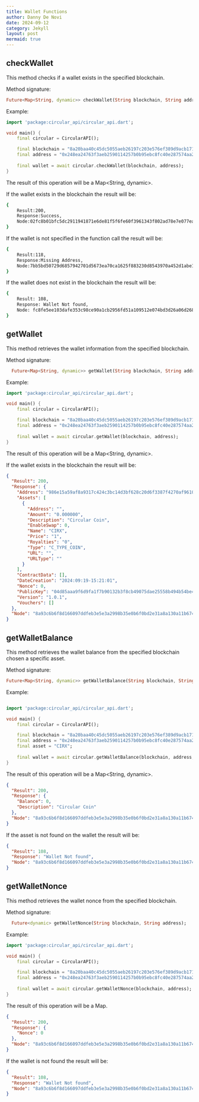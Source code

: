 ```yaml
---
title: Wallet Functions
author: Danny De Novi
date: 2024-09-12
category: Jekyll
layout: post
mermaid: true
---
```


checkWallet
-------------

This method checks if a wallet exists in the specified blockchain.

Method signature:

```dart
Future<Map<String, dynamic>> checkWallet(String blockchain, String address);
```

Example:

```dart
import 'package:circular_api/circular_api.dart';

void main() {
    final circular = CircularAPI();

    final blockchain = "8a20baa40c45dc5055aeb26197c203e576ef389d9acb171bd62da11dc5ad72b2";
    final address = "0x248ea24763f3aeb2590114257b0b95ebc8fc40e287574aa25379bb24c6d661ec";
  
    final wallet = await circular.checkWallet(blockchain, address);
}
```

The result of this operation will be a Map<String, dynamic>.

If the wallet exists in the blockchain the result will be:

```bash
{
    Result:200,
    Response:Success,
    Node:02fc8b01bfc5dc2911941871e6de81f5f6fe60f3961343f802ad78e7e077ea32
}
```

If the wallet is not specified in the function call the result will be:

```bash
{
    Result:118,
    Response:Missing Address,
    Node:7bb5bd50729d6857942701d5673ea70ca1625f883230d8543970a452d1abe1c4
}
```

If the wallet does not exist in the blockchain the result will be:

```bash
{
    Result: 108, 
    Response: Wallet Not found, 
    Node: fc8fe5ee103dafe353c98ce90a1cb2956fd51a109512e074bd3d26a06d268e81
}
```

getWallet
-------------

This method retrieves the wallet information from the specified blockchain.

Method signature:

```dart
  Future<Map<String, dynamic>> getWallet(String blockchain, String address);
```

Example:

```dart
import 'package:circular_api/circular_api.dart';

void main() {
    final circular = CircularAPI();

    final blockchain = "8a20baa40c45dc5055aeb26197c203e576ef389d9acb171bd62da11dc5ad72b2";
    final address = "0x248ea24763f3aeb2590114257b0b95ebc8fc40e287574aa25379bb24c6d661ec";
  
    final wallet = await circular.getWallet(blockchain, address);
}
```

The result of this operation will be a Map<String, dynamic>.

If the wallet exists in the blockchain the result will be:

```json
{
  "Result": 200,
  "Response": {
    "Address": "986e15a59af8a9317c424c3bc14d3bf628c20d6f3387f4270af96100f20e2b23",
    "Assets": [
      {
        "Address": "",
        "Amount": "0.000000",
        "Description": "Circular Coin",
        "EnableSwap": 0,
        "Name": "CIRX",
        "Price": "1",
        "Royalties": "0",
        "Type": "C_TYPE_COIN",
        "URL": "",
        "URLType": ""
      }
    ],
    "ContractData": [],
    "DateCreation": "2024:09:19-15:21:01",
    "Nonce": 0,
    "PublicKey": "04d85aaa9f6d9fa1f7b90132b3f8cb49075dae25558b494b54be4ccef9142464eff8b31cddac5c3e0e41098ec82098defa5096d83311db5827a7d3ee7c61e48ab9",
    "Version": "1.0.1",
    "Vouchers": []
  },
  "Node": "8a93c6b6f8d166097ddfeb3e5e3a2998b35e0b6f0bd2e31a8a130a11b6749279"
}
```


getWalletBalance
-------------

This method retrieves the wallet balance from the specified blockchain chosen a specific asset.

Method signature:

```dart
Future<Map<String, dynamic>> getWalletBalance(String blockchain, String address, String asset)
```

Example:

```dart

import 'package:circular_api/circular_api.dart';

void main() {
    final circular = CircularAPI();

    final blockchain = "8a20baa40c45dc5055aeb26197c203e576ef389d9acb171bd62da11dc5ad72b2";
    final address = "0x248ea24763f3aeb2590114257b0b95ebc8fc40e287574aa25379bb24c6d661ec";
    final asset = "CIRX";
  
    final wallet = await circular.getWalletBalance(blockchain, address, asset);
}
```

The result of this operation will be a Map<String, dynamic>.

```json
{
  "Result": 200,
  "Response": {
    "Balance": 0,
    "Description": "Circular Coin"
  },
  "Node": "8a93c6b6f8d166097ddfeb3e5e3a2998b35e0b6f0bd2e31a8a130a11b6749279"
}
```

If the asset is not found on the wallet the result will be:

```json
{
  "Result": 108,
  "Response": "Wallet Not found",
  "Node": "8a93c6b6f8d166097ddfeb3e5e3a2998b35e0b6f0bd2e31a8a130a11b6749279"
}
```

getWalletNonce
-------------

This method retrieves the wallet nonce from the specified blockchain.

Method signature:

```dart
  Future<dynamic> getWalletNonce(String blockchain, String address);
```

Example:

```dart
import 'package:circular_api/circular_api.dart';

void main() {
    final circular = CircularAPI();

    final blockchain = "8a20baa40c45dc5055aeb26197c203e576ef389d9acb171bd62da11dc5ad72b2";
    final address = "0x248ea24763f3aeb2590114257b0b95ebc8fc40e287574aa25379bb24c6d661ec";
  
    final wallet = await circular.getWalletNonce(blockchain, address);
}
```

The result of this operation will be a Map.

```json
{
  "Result": 200,
  "Response": {
    "Nonce": 0
  },
  "Node": "8a93c6b6f8d166097ddfeb3e5e3a2998b35e0b6f0bd2e31a8a130a11b6749279"
}
```

If the wallet is not found the result will be:

```json
{
  "Result": 108,
  "Response": "Wallet Not found",
  "Node": "8a93c6b6f8d166097ddfeb3e5e3a2998b35e0b6f0bd2e31a8a130a11b6749279"
}
```

